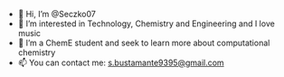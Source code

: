 - 👋 Hi, I’m @Seczko07
- 👀 I’m interested in Technology, Chemistry and Engineering and I love music
- 🌱 I’m a ChemE student and seek to learn more about computational chemistry
- 📫 You can contact me: s.bustamante9395@gmail.com

<!---
Seczko07/Seczko07 is a ✨ special ✨ repository because its `README.md` (this file) appears on your GitHub profile.
You can click the Preview link to take a look at your changes.
--->
